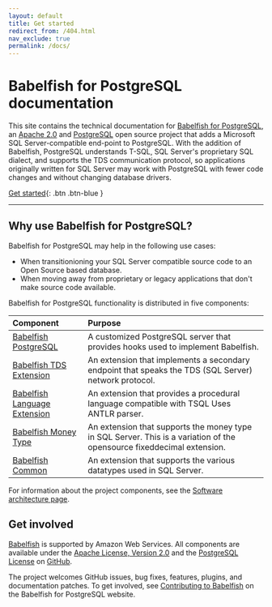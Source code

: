 ```yaml
---
layout: default
title: Get started
redirect_from: /404.html
nav_exclude: true
permalink: /docs/
---
```


# Babelfish for PostgreSQL documentation

This site contains the technical documentation for [Babelfish for PostgreSQL](https://babelfishpg.org/), an [Apache 2.0](https://www.apache.org/licenses/LICENSE-2.0) and [PostgreSQL](https://www.postgresql.org/about/licence/) open source project that adds a Microsoft SQL Server-compatible end-point to PostgreSQL. With the addition of Babelfish, PostgreSQL understands T-SQL, SQL Server's proprietary SQL dialect, and supports the TDS communication protocol, so applications originally written for SQL Server may work with PostgreSQL with fewer code changes and without changing database drivers.


[Get started](/getstarted/){: .btn .btn-blue }


---

## Why use Babelfish for PostgreSQL?

Babelfish for PostgreSQL may help in the following use cases:

* When transitionioning your SQL Server compatible source code to an Open Source based database.
* When moving away from proprietary or legacy applications that don't make source code available.

Babelfish for PostgreSQL functionality is distributed in five components:

Component | Purpose
:--- | :---
[Babelfish PostgreSQL](https://github.com/babelfish-for-postgresql/postgresql_modified_for_babelfish) | A customized PostgreSQL server that provides hooks used to implement Babelfish.
[Babelfish TDS Extension](https://github.com/babelfish-for-postgresql/babelfish_extensions/tree/BABEL_1_X_DEV/contrib/babelfishpg_tds) | An extension that implements a secondary endpoint that speaks the TDS (SQL Server) network protocol.
[Babelfish Language Extension](https://github.com/babelfish-for-postgresql/babelfish_extensions/tree/BABEL_1_X_DEV/contrib/babelfishpg_tsql) | An extension that provides a procedural language compatible with TSQL Uses ANTLR parser.
[Babelfish Money Type](https://github.com/babelfish-for-postgresql/babelfish_extensions/tree/BABEL_1_X_DEV/contrib/babelfishpg_money) | An extension that supports the money type in SQL Server. This is a variation of the opensource fixeddecimal extension.
[Babelfish Common](https://github.com/babelfish-for-postgresql/babelfish_extensions/tree/BABEL_1_X_DEV/contrib/babelfishpg_common) | An extension that supports the various datatypes used in SQL Server.

For information about the project components, see the [Software architecture page](https://babelfishpg.org/docs/internals/software-architecture/).


## Get involved

[Babelfish](https://babelfishpg.org/) is supported by Amazon Web Services. All components are available under the [Apache License, Version 2.0](https://www.apache.org/licenses/LICENSE-2.0.html) and the [PostgreSQL License](https://www.postgresql.org/about/licence/) on [GitHub](https://github.com/babelfish-for-postgresql).

The project welcomes GitHub issues, bug fixes, features, plugins, and documentation patches. To get involved, see [Contributing to Babelfish](https://github.com/babelfish-for-postgresql/babelfish_extensions/blob/BABEL_1_X_DEV/CONTRIBUTING.md) on the Babelfish for PostgreSQL website.